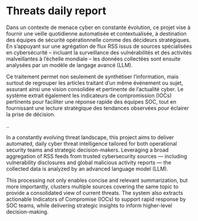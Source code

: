 # Threats daily report



Dans un contexte de menace cyber en constante évolution, ce projet vise à fournir une veille quotidienne automatisée et contextualisée, à destination des équipes de sécurité opérationnelle comme des décideurs stratégiques. En s’appuyant sur une agrégation de flux RSS issus de sources spécialisées en cybersécurité – incluant la surveillance des vulnérabilités et des activités malveillantes à l’échelle mondiale – les données collectées sont ensuite analysées par un modèle de langage avancé (LLM).

Ce traitement permet non seulement de synthétiser l’information, mais surtout de regrouper les articles traitant d’un même événement ou sujet, assurant ainsi une vision consolidée et pertinente de l’actualité cyber. Le système extrait également les indicateurs de compromission (IOCs) pertinents pour faciliter une réponse rapide des équipes SOC, tout en fournissant une lecture stratégique des tendances observées pour éclairer la prise de décision.

..

In a constantly evolving threat landscape, this project aims to deliver automated, daily cyber threat intelligence tailored for both operational security teams and strategic decision-makers. Leveraging a broad aggregation of RSS feeds from trusted cybersecurity sources — including vulnerability disclosures and global malicious activity reports — the collected data is analyzed by an advanced language model (LLM).

This processing not only enables concise and relevant summarization, but more importantly, clusters multiple sources covering the same topic to provide a consolidated view of current threats. The system also extracts actionable Indicators of Compromise (IOCs) to support rapid response by SOC teams, while delivering strategic insights to inform higher-level decision-making.
